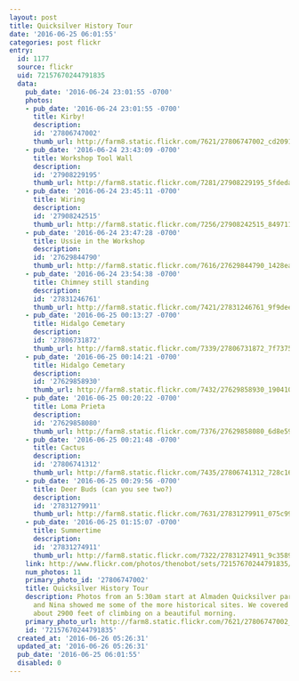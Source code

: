 ```yaml
---
layout: post
title: Quicksilver History Tour
date: '2016-06-25 06:01:55'
categories: post flickr
entry:
  id: 1177
  source: flickr
  uid: 72157670244791835
  data:
    pub_date: '2016-06-24 23:01:55 -0700'
    photos:
    - pub_date: '2016-06-24 23:01:55 -0700'
      title: Kirby!
      description: 
      id: '27806747002'
      thumb_url: http://farm8.static.flickr.com/7621/27806747002_cd209199da_s.jpg
    - pub_date: '2016-06-24 23:43:09 -0700'
      title: Workshop Tool Wall
      description: 
      id: '27908229195'
      thumb_url: http://farm8.static.flickr.com/7281/27908229195_5fdeda531a_s.jpg
    - pub_date: '2016-06-24 23:45:11 -0700'
      title: Wiring
      description: 
      id: '27908242515'
      thumb_url: http://farm8.static.flickr.com/7256/27908242515_8497116e8c_s.jpg
    - pub_date: '2016-06-24 23:47:28 -0700'
      title: Ussie in the Workshop
      description: 
      id: '27629844790'
      thumb_url: http://farm8.static.flickr.com/7616/27629844790_1428ea620a_s.jpg
    - pub_date: '2016-06-24 23:54:38 -0700'
      title: Chimney still standing
      description: 
      id: '27831246761'
      thumb_url: http://farm8.static.flickr.com/7421/27831246761_9f9dee7a8f_s.jpg
    - pub_date: '2016-06-25 00:13:27 -0700'
      title: Hidalgo Cemetary
      description: 
      id: '27806731872'
      thumb_url: http://farm8.static.flickr.com/7339/27806731872_7f737519a0_s.jpg
    - pub_date: '2016-06-25 00:14:21 -0700'
      title: Hidalgo Cemetary
      description: 
      id: '27629858930'
      thumb_url: http://farm8.static.flickr.com/7432/27629858930_190410fdd7_s.jpg
    - pub_date: '2016-06-25 00:20:22 -0700'
      title: Loma Prieta
      description: 
      id: '27629858080'
      thumb_url: http://farm8.static.flickr.com/7376/27629858080_6d8e59cce3_s.jpg
    - pub_date: '2016-06-25 00:21:48 -0700'
      title: Cactus
      description: 
      id: '27806741312'
      thumb_url: http://farm8.static.flickr.com/7435/27806741312_728c16084c_s.jpg
    - pub_date: '2016-06-25 00:29:56 -0700'
      title: Deer Buds (can you see two?)
      description: 
      id: '27831279911'
      thumb_url: http://farm8.static.flickr.com/7631/27831279911_075c9966a9_s.jpg
    - pub_date: '2016-06-25 01:15:07 -0700'
      title: Summertime
      description: 
      id: '27831274911'
      thumb_url: http://farm8.static.flickr.com/7322/27831274911_9c3589111c_s.jpg
    link: http://www.flickr.com/photos/thenobot/sets/72157670244791835/
    num_photos: 11
    primary_photo_id: '27806747002'
    title: Quicksilver History Tour
    description: Photos from an 5:30am start at Almaden Quicksilver park, where Jeff
      and Nina showed me some of the more historical sites. We covered 15 miles and
      about 2900 feet of climbing on a beautiful morning.
    primary_photo_url: http://farm8.static.flickr.com/7621/27806747002_cd209199da_m.jpg
    id: '72157670244791835'
  created_at: '2016-06-26 05:26:31'
  updated_at: '2016-06-26 05:26:31'
  pub_date: '2016-06-25 06:01:55'
  disabled: 0
---
```

